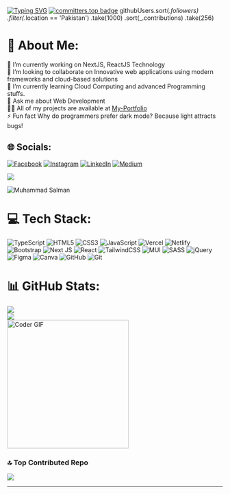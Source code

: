 <a href="https://git.io/typing-svg"><img src="https://readme-typing-svg.demolab.com?font=Fira+Code&weight=600&size=28&duration=2500&pause=1000&center=true&vCenter=true&width=700&lines=Hi%2C+I+am+Muhammad+Salman+%E2%9C%8C" alt="Typing SVG" /></a>
[![committers.top badge](https://org-badge.committers.top/pakistan/ORGNAME.svg)](https://org-badge.committers.top/pakistan/salmano7)
githubUsers.sort(_.followers)
           .filter(_.location == 'Pakistan') 
           .take(1000)
           .sort(_.contributions)
           .take(256)


# 💫 About Me:
🔭 I’m currently working on NextJS, ReactJS Technology
<br>
👯 I’m looking to collaborate on Innovative web applications using modern frameworks and cloud-based solutions
<br>
🌱 I’m currently learning Cloud Computing and advanced Programming stuffs.
<br>
💬 Ask me about Web Development
<br>
👨‍💻 All of my projects are available at [My-Portfolio](https://muhammadsalman-portfolio.vercel.app/) 
<br>
⚡ Fun fact Why do programmers prefer dark mode? Because light attracts bugs!<br>


## 🌐 Socials:
[![Facebook](https://img.shields.io/badge/Facebook-%231877F2.svg?logo=Facebook&logoColor=white)](https://facebook.com/https://web.facebook.com/salmano4/?_rdc=1&_rdr) [![Instagram](https://img.shields.io/badge/Instagram-%23E4405F.svg?logo=Instagram&logoColor=white)](https://instagram.com/https://www.instagram.com/salmanop402/?igsh=mw03mnkwd3zrannhza%3d%3d) [![LinkedIn](https://img.shields.io/badge/LinkedIn-%230077B5.svg?logo=linkedin&logoColor=white)](https://linkedin.com/in/https://www.linkedin.com/in/muhammad-salman-cr7/) [![Medium](https://img.shields.io/badge/Medium-12100E?logo=medium&logoColor=white)](https://medium.com/@https://medium.com/@m.salman07) 

[![](https://visitcount.itsvg.in/api?id=SalmanO7&icon=5&color=11)](https://visitcount.itsvg.in)
<p align="left"> <img src="https://komarev.com/ghpvc/?username=SalmanO7&label=Profile%20views&color=0e75b6&style=flat" alt="Muhammad Salman" /> </p>


# 💻 Tech Stack:
![TypeScript](https://img.shields.io/badge/typescript-%23007ACC.svg?style=for-the-badge&logo=typescript&logoColor=white) ![HTML5](https://img.shields.io/badge/html5-%23E34F26.svg?style=for-the-badge&logo=html5&logoColor=white) ![CSS3](https://img.shields.io/badge/css3-%231572B6.svg?style=for-the-badge&logo=css3&logoColor=white) ![JavaScript](https://img.shields.io/badge/javascript-%23323330.svg?style=for-the-badge&logo=javascript&logoColor=%23F7DF1E) ![Vercel](https://img.shields.io/badge/vercel-%23000000.svg?style=for-the-badge&logo=vercel&logoColor=white) ![Netlify](https://img.shields.io/badge/netlify-%23000000.svg?style=for-the-badge&logo=netlify&logoColor=#00C7B7) ![Bootstrap](https://img.shields.io/badge/bootstrap-%238511FA.svg?style=for-the-badge&logo=bootstrap&logoColor=white) ![Next JS](https://img.shields.io/badge/Next-black?style=for-the-badge&logo=next.js&logoColor=white) ![React](https://img.shields.io/badge/react-%2320232a.svg?style=for-the-badge&logo=react&logoColor=%2361DAFB) ![TailwindCSS](https://img.shields.io/badge/tailwindcss-%2338B2AC.svg?style=for-the-badge&logo=tailwind-css&logoColor=white) ![MUI](https://img.shields.io/badge/MUI-%230081CB.svg?style=for-the-badge&logo=mui&logoColor=white) ![SASS](https://img.shields.io/badge/SASS-hotpink.svg?style=for-the-badge&logo=SASS&logoColor=white) ![jQuery](https://img.shields.io/badge/jquery-%230769AD.svg?style=for-the-badge&logo=jquery&logoColor=white) ![Figma](https://img.shields.io/badge/figma-%23F24E1E.svg?style=for-the-badge&logo=figma&logoColor=white) ![Canva](https://img.shields.io/badge/Canva-%2300C4CC.svg?style=for-the-badge&logo=Canva&logoColor=white) ![GitHub](https://img.shields.io/badge/github-%23121011.svg?style=for-the-badge&logo=github&logoColor=white) ![Git](https://img.shields.io/badge/git-%23F05033.svg?style=for-the-badge&logo=git&logoColor=white)
# 📊 GitHub Stats:
![](https://github-readme-streak-stats.herokuapp.com/?user=SalmanO7&theme=dark&hide_border=false)<br/>
![](https://github-readme-stats.vercel.app/api/top-langs/?username=SalmanO7&theme=dark&hide_border=false&include_all_commits=false&count_private=false&layout=compact)
<br/>
<img alt="Coder GIF" margin=200px height=300 width=75% src="https://cdn.dribbble.com/users/730703/screenshots/6581243/avento.gif" />

### 🔝 Top Contributed Repo
![](https://github-contributor-stats.vercel.app/api?username=SalmanO7&limit=5&theme=dark&combine_all_yearly_contributions=true)

---
